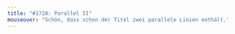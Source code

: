 ```yaml
---
title: "#1728: Parallel II"
mouseover: "Schön, dass schon der Titel zwei parallele Linien enthält."
---
```

